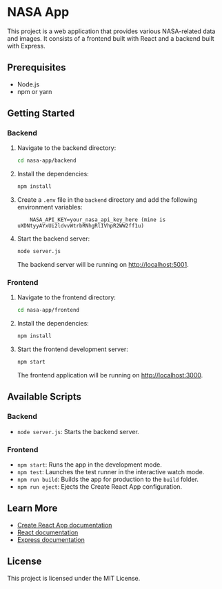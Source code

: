 # NASA App

This project is a web application that provides various NASA-related data and images. It consists of a frontend built with React and a backend built with Express.

## Prerequisites

- Node.js
- npm or yarn

## Getting Started

### Backend

1. Navigate to the backend directory:

    ```sh
    cd nasa-app/backend
    ```

2. Install the dependencies:

    ```sh
    npm install
    ```

3. Create a `.env` file in the `backend` directory and add the following environment variables:

    ```env
        NASA_API_KEY=your_nasa_api_key_here (mine is uXDNtyyAYxUi2ldvvWtrbRNhgRlIVhpR2WW2ff1u)
    ```

4. Start the backend server:

    ```sh
    node server.js
    ```

    The backend server will be running on [http://localhost:5001](http://localhost:5001).

### Frontend

1. Navigate to the frontend directory:

    ```sh
    cd nasa-app/frontend
    ```

2. Install the dependencies:

    ```sh
    npm install
    ```

3. Start the frontend development server:

    ```sh
    npm start
    ```

    The frontend application will be running on [http://localhost:3000](http://localhost:3000).

## Available Scripts

### Backend

- `node server.js`: Starts the backend server.

### Frontend

- `npm start`: Runs the app in the development mode.
- `npm test`: Launches the test runner in the interactive watch mode.
- `npm run build`: Builds the app for production to the `build` folder.
- `npm run eject`: Ejects the Create React App configuration.

## Learn More

- [Create React App documentation](https://facebook.github.io/create-react-app/docs/getting-started)
- [React documentation](https://reactjs.org/)
- [Express documentation](https://expressjs.com/)

## License

This project is licensed under the MIT License.